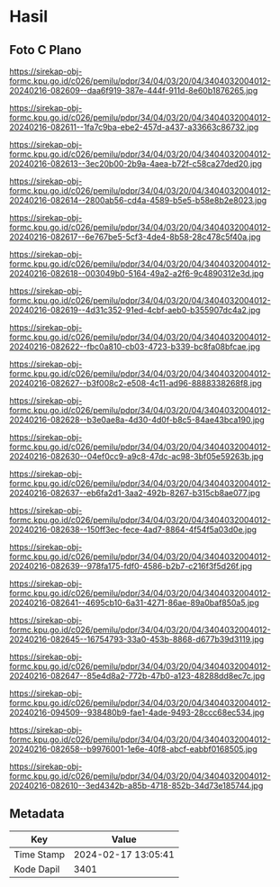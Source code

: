 # Hasil

## Foto C Plano

https://sirekap-obj-formc.kpu.go.id/c026/pemilu/pdpr/34/04/03/20/04/3404032004012-20240216-082609--daa6f919-387e-444f-911d-8e60b1876265.jpg

https://sirekap-obj-formc.kpu.go.id/c026/pemilu/pdpr/34/04/03/20/04/3404032004012-20240216-082611--1fa7c9ba-ebe2-457d-a437-a33663c86732.jpg

https://sirekap-obj-formc.kpu.go.id/c026/pemilu/pdpr/34/04/03/20/04/3404032004012-20240216-082613--3ec20b00-2b9a-4aea-b72f-c58ca27ded20.jpg

https://sirekap-obj-formc.kpu.go.id/c026/pemilu/pdpr/34/04/03/20/04/3404032004012-20240216-082614--2800ab56-cd4a-4589-b5e5-b58e8b2e8023.jpg

https://sirekap-obj-formc.kpu.go.id/c026/pemilu/pdpr/34/04/03/20/04/3404032004012-20240216-082617--6e767be5-5cf3-4de4-8b58-28c478c5f40a.jpg

https://sirekap-obj-formc.kpu.go.id/c026/pemilu/pdpr/34/04/03/20/04/3404032004012-20240216-082618--003049b0-5164-49a2-a2f6-9c4890312e3d.jpg

https://sirekap-obj-formc.kpu.go.id/c026/pemilu/pdpr/34/04/03/20/04/3404032004012-20240216-082619--4d31c352-91ed-4cbf-aeb0-b355907dc4a2.jpg

https://sirekap-obj-formc.kpu.go.id/c026/pemilu/pdpr/34/04/03/20/04/3404032004012-20240216-082622--fbc0a810-cb03-4723-b339-bc8fa08bfcae.jpg

https://sirekap-obj-formc.kpu.go.id/c026/pemilu/pdpr/34/04/03/20/04/3404032004012-20240216-082627--b3f008c2-e508-4c11-ad96-8888338268f8.jpg

https://sirekap-obj-formc.kpu.go.id/c026/pemilu/pdpr/34/04/03/20/04/3404032004012-20240216-082628--b3e0ae8a-4d30-4d0f-b8c5-84ae43bca190.jpg

https://sirekap-obj-formc.kpu.go.id/c026/pemilu/pdpr/34/04/03/20/04/3404032004012-20240216-082630--04ef0cc9-a9c8-47dc-ac98-3bf05e59263b.jpg

https://sirekap-obj-formc.kpu.go.id/c026/pemilu/pdpr/34/04/03/20/04/3404032004012-20240216-082637--eb6fa2d1-3aa2-492b-8267-b315cb8ae077.jpg

https://sirekap-obj-formc.kpu.go.id/c026/pemilu/pdpr/34/04/03/20/04/3404032004012-20240216-082638--150ff3ec-fece-4ad7-8864-4f54f5a03d0e.jpg

https://sirekap-obj-formc.kpu.go.id/c026/pemilu/pdpr/34/04/03/20/04/3404032004012-20240216-082639--978fa175-fdf0-4586-b2b7-c216f3f5d26f.jpg

https://sirekap-obj-formc.kpu.go.id/c026/pemilu/pdpr/34/04/03/20/04/3404032004012-20240216-082641--4695cb10-6a31-4271-86ae-89a0baf850a5.jpg

https://sirekap-obj-formc.kpu.go.id/c026/pemilu/pdpr/34/04/03/20/04/3404032004012-20240216-082645--16754793-33a0-453b-8868-d677b39d3119.jpg

https://sirekap-obj-formc.kpu.go.id/c026/pemilu/pdpr/34/04/03/20/04/3404032004012-20240216-082647--85e4d8a2-772b-47b0-a123-48288dd8ec7c.jpg

https://sirekap-obj-formc.kpu.go.id/c026/pemilu/pdpr/34/04/03/20/04/3404032004012-20240216-094509--938480b9-fae1-4ade-9493-28ccc68ec534.jpg

https://sirekap-obj-formc.kpu.go.id/c026/pemilu/pdpr/34/04/03/20/04/3404032004012-20240216-082658--b9976001-1e6e-40f8-abcf-eabbf0168505.jpg

https://sirekap-obj-formc.kpu.go.id/c026/pemilu/pdpr/34/04/03/20/04/3404032004012-20240216-082610--3ed4342b-a85b-4718-852b-34d73e185744.jpg


## Metadata

| Key        | Value               |
| ---------- | ------------------- |
| Time Stamp | 2024-02-17 13:05:41 |
| Kode Dapil | 3401                |



